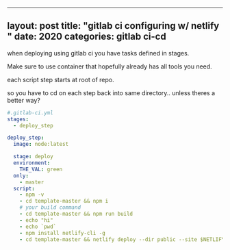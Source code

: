 
---
layout: post
title:  "gitlab ci configuring w/ netlify "
date:   2020
categories: gitlab ci-cd
---


when deploying using gitlab ci you have tasks defined in stages.

Make sure to use container that hopefully already has all tools you need.

each script step starts at root of repo.

so you have to cd on each step back into same directory.. unless theres a better way?

```yaml
#.gitlab-ci.yml
stages:
  - deploy_step

deploy_step:
  image: node:latest

  stage: deploy
  environment:
    THE_VAL: green
  only:
    - master
  script:
    - npm -v
    - cd template-master && npm i
    # your build command
    - cd template-master && npm run build
    - echo "hi"
    - echo `pwd` 
    - npm install netlify-cli -g
    - cd template-master && netlify deploy --dir public --site $NETLIFY_SITE_ID --auth $NETLIFY_AUTH_TOKEN --prod
```
